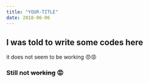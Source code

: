 ```yaml
---
title: "YOUR-TITLE"
date: 2018-06-06
---
```


## I was told to write some codes here

it does not seem to be working :angry::rage:

### Still not ~~working~~ :rage:
